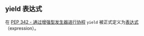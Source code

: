 ## yield 表达式

在 [PEP 342 - 通过增强型发生器进行协程](https://peps.python.org/pep-0342/) `yield` 被正式定义为[表达式](https://peps.python.org/pep-0342/#specification-summary)（expression）。

 